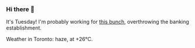 ### Hi there :wave:

It's Tuesday! I'm probably working for [this bunch](https://github.com/kohofinancial), overthrowing the banking establishment.

Weather in Toronto: haze, at +26°C.
